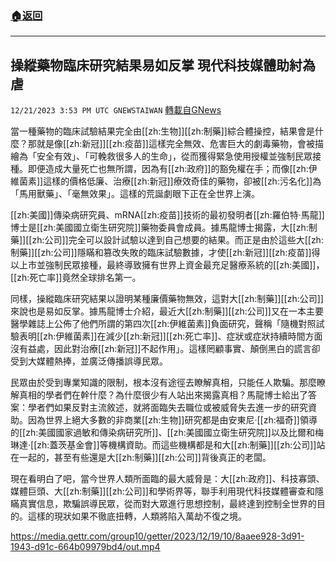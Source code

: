 ###  [:house:返回](README.md)
---


## 操縱藥物臨床研究結果易如反掌  現代科技媒體助紂為虐
`12/21/2023 3:53 PM UTC GNEWSTAIWAN` [轉載自GNews](https://gnews.org/articles/2137135)



當一種藥物的臨床試驗結果完全由[[zh:生物]][[zh:制藥]]綜合體操控，結果會是什麼？那就是像[[zh:新冠]][[zh:疫苗]]這樣完全無效、危害巨大的劇毒藥物，會被描繪為「安全有效」、「可輓救很多人的生命」，從而獲得緊急使用授權並強制民眾接種。即便造成大量死亡也無所謂，因為有[[zh:政府]]的豁免權在手；而像[[zh:伊維菌素]]這樣的價格低廉、治療[[zh:新冠]]療效奇佳的藥物，卻被[[zh:污名化]]為「馬用獸藥」、「毫無效果」。這樣的荒誕劇眼下正在全世界上演。  

[[zh:美國]]傳染病研究員、mRNA[[zh:疫苗]]技術的最初發明者[[zh:羅伯特·馬龍]]博士是[[zh:美國國立衛生研究院]]藥物委員會成員。據馬龍博士揭露，大[[zh:制藥]][[zh:公司]]完全可以設計試驗以達到自己想要的結果。而正是由於這些大[[zh:制藥]][[zh:公司]]隱瞞和篡改失敗的臨床試驗數據，才使[[zh:新冠]][[zh:疫苗]]得以上市並強制民眾接種，最終導致擁有世界上資金最充足醫療系統的[[zh:美國]]，[[zh:死亡率]]竟然全球排名第一。

  

同樣，操縱臨床研究結果以證明某種廉價藥物無效，這對大[[zh:制藥]][[zh:公司]]來說也是易如反掌。據馬龍博士介紹，最近大[[zh:制藥]][[zh:公司]]又在一本主要醫學雜誌上公佈了他們所謂的第四次[[zh:伊維菌素]]負面研究，聲稱「隨機對照試驗表明[[zh:伊維菌素]]在減少[[zh:新冠]][[zh:死亡率]]、症狀或症狀持續時間方面沒有益處，因此對治療[[zh:新冠]]不起作用」。這樣罔顧事實、顛倒黑白的謊言卻受到大媒體熱捧，並廣泛傳播誤導民眾。

  

民眾由於受到專業知識的限制，根本沒有途徑去瞭解真相，只能任人欺騙。那麼瞭解真相的學者們在幹什麼？為什麼很少有人站出來揭露真相？馬龍博士給出了答案：學者們如果反對主流敘述，就將面臨失去職位或被威脅失去進一步的研究資助。因為世界上絕大多數的非商業[[zh:生物]]研究都是由安東尼‧[[zh:福奇]]領導的[[zh:美國國家過敏和傳染病研究所]]、[[zh:美國國立衛生研究院]]以及比爾和梅琳達‧[[zh:蓋茨基金會]]等機構資助。而這些機構都是和大[[zh:制藥]][[zh:公司]]站在一起的，甚至有些還是大[[zh:制藥]][[zh:公司]]背後真正的老闆。

  

現在看明白了吧，當今世界人類所面臨的最大威脅是：大[[zh:政府]]、科技寡頭、媒體巨頭、大[[zh:制藥]][[zh:公司]]和學術界等，聯手利用現代科技媒體審查和隱瞞真實信息，欺騙誤導民眾，從而對大眾進行思想控制，最終達到控制全世界的目的。這樣的現狀如果不徹底扭轉，人類將陷入萬劫不復之境。


https://media.gettr.com/group10/getter/2023/12/19/10/8aaee928-3d91-1943-d91c-664b09979bd4/out.mp4



